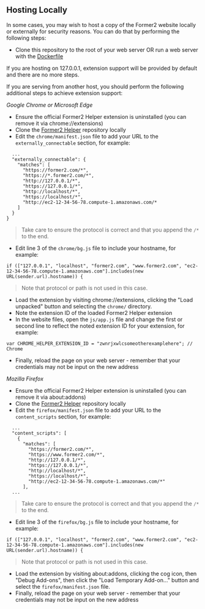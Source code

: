 ## Hosting Locally

In some cases, you may wish to host a copy of the Former2 website locally or externally for security reasons. You can do that by performing the following steps:

* Clone this repository to the root of your web server OR run a web server with the [Dockerfile](Dockerfile)

If you are hosting on 127.0.0.1, extension support will be provided by default and there are no more steps.

If you are serving from another host, you should perform the following additional steps to achieve extension support:

_Google Chrome or Microsoft Edge_

* Ensure the official Former2 Helper extension is uninstalled (you can remove it via chrome://extensions)
* Clone the [Former2 Helper](https://github.com/iann0036/former2-helper) repository locally
* Edit the `chrome/manifest.json` file to add your URL to the `externally_connectable` section, for example:

```
  ...
  "externally_connectable": {
    "matches": [
      "https://former2.com/*",
      "https://*.former2.com/*",
      "http://127.0.0.1/*",
      "https://127.0.0.1/*",
      "http://localhost/*",
      "https://localhost/*",
      "http://ec2-12-34-56-78.compute-1.amazonaws.com/*
    ]
  }
}
```

> Take care to ensure the protocol is correct and that you append the `/*` to the end.

* Edit line 3 of the `chrome/bg.js` file to include your hostname, for example:

```
if (["127.0.0.1", "localhost", "former2.com", "www.former2.com", "ec2-12-34-56-78.compute-1.amazonaws.com"].includes(new URL(sender.url).hostname)) {
```

> Note that protocol or path is not used in this case.

* Load the extension by visiting chrome://extensions, clicking the "Load unpacked" button and selecting the `chrome/` directory.
* Note the extension ID of the loaded Former2 Helper extension
* In the website files, open the `js/app.js` file and change the first or second line to reflect the noted extension ID for your extension, for example:

```
var CHROME_HELPER_EXTENSION_ID = "zwnrjxwlcsomeotherexamplehere"; // Chrome
```

* Finally, reload the page on your web server - remember that your credentials may not be input on the new address

_Mozilla Firefox_

* Ensure the official Former2 Helper extension is uninstalled (you can remove it via about:addons)
* Clone the [Former2 Helper](https://github.com/iann0036/former2-helper) repository locally
* Edit the `firefox/manifest.json` file to add your URL to the `content_scripts` section, for example:

```
  ...
  "content_scripts": [
    {
      "matches": [
        "https://former2.com/*",
        "https://www.former2.com/*",
        "http://127.0.0.1/*",
        "https://127.0.0.1/*",
        "http://localhost/*",
        "https://localhost/*",
        "http://ec2-12-34-56-78.compute-1.amazonaws.com/*"
      ],
  ...
```

> Take care to ensure the protocol is correct and that you append the `/*` to the end.

* Edit line 3 of the `firefox/bg.js` file to include your hostname, for example:

```
if (["127.0.0.1", "localhost", "former2.com", "www.former2.com", "ec2-12-34-56-78.compute-1.amazonaws.com"].includes(new URL(sender.url).hostname)) {
```

> Note that protocol or path is not used in this case.

* Load the extension by visiting about:addons, clicking the cog icon, then "Debug Add-ons", then click the "Load Temporary Add-on..." button and select the `firefox/manifest.json` file.
* Finally, reload the page on your web server - remember that your credentials may not be input on the new address
